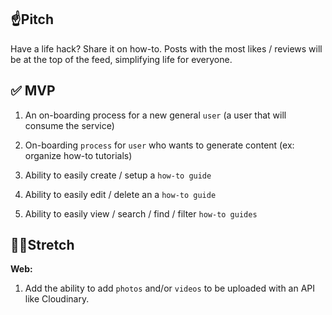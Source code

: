 ## ☝️**Pitch**

Have a life hack? Share it on how-to. Posts with the most likes / reviews will be at the top of the feed, simplifying life for everyone.

## ✅ **MVP**

1. An on-boarding process for a new general `user` (a user that will consume the service)

2. On-boarding `process` for `user` who wants to generate content (ex: organize how-to tutorials)

3. Ability to easily create / setup a `how-to guide`

4. Ability to easily edit / delete an a `how-to guide`

5. Ability to easily view / search / find / filter `how-to guides`

## 🏃‍♀️**Stretch**

**Web:**

1. Add the ability to add `photos` and/or `videos` to be uploaded with an API like Cloudinary.